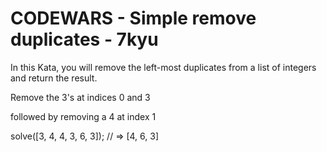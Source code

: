 # CODEWARS - Simple remove duplicates - 7kyu

In this Kata, you will remove the left-most duplicates from a list of integers and return the result.

Remove the 3's at indices 0 and 3

followed by removing a 4 at index 1

solve([3, 4, 4, 3, 6, 3]); // => [4, 6, 3]

